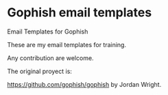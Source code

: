 # Gophish email templates
Email Templates for Gophish

These are my email templates for training.

Any contribution are welcome.

The original proyect is:

https://github.com/gophish/gophish by Jordan Wright.
